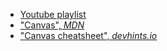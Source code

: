 - [Youtube playlist](https://www.youtube.com/playlist?list=PLyuRouwmQCjlqieGcZgsDlGHtHFar-ZOp)
- ["Canvas", _MDN_](https://developer.mozilla.org/en-US/docs/Glossary/Canvas)
- ["Canvas cheatsheet", _devhints.io_](https://devhints.io/canvas)
